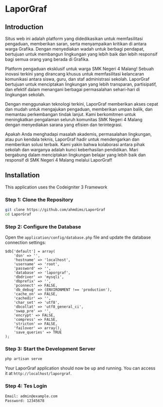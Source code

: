 # LaporGraf

## Introduction

Situs web ini adalah platform yang didedikasikan untuk memfasilitasi pengaduan, memberikan saran, serta menyampaikan kritikan di antara warga Grafika. Dengan menyediakan wadah untuk berbagi pendapat, bertujuan untuk membangun lingkungan yang lebih baik dan lebih responsif bagi semua orang yang berada di Grafika.

Platform pengaduan eksklusif untuk warga SMK Negeri 4 Malang! Sebuah inovasi terkini yang dirancang khusus untuk memfasilitasi kelancaran komunikasi antara siswa, guru, dan staf administrasi sekolah. LaporGraf bertujuan untuk menciptakan lingkungan yang lebih transparan, partisipatif, dan efektif dalam menangani berbagai permasalahan sehari-hari di lingkungan sekolah.

Dengan menggunakan teknologi terkini, LaporGraf memberikan akses cepat dan mudah untuk mengajukan pengaduan, memberikan umpan balik, dan memantau perkembangan tindak lanjut. Kami berkomitmen untuk meningkatkan pengalaman seluruh komunitas SMK Negeri 4 Malang dengan menyediakan sarana yang efisien dan terintegrasi.

Apakah Anda menghadapi masalah akademis, permasalahan lingkungan, atau pun kendala teknis, LaporGraf hadir untuk mendengarkan dan memberikan solusi terbaik. Kami yakin bahwa kolaborasi antara pihak sekolah dan warganya adalah kunci keberhasilan pendidikan. Mari bergabung dalam menciptakan lingkungan belajar yang lebih baik dan responsif di SMK Negeri 4 Malang melalui LaporGraf!

## Installation

This application uses the Codeigniter 3 Framework

### Step 1: Clone the Repository

```bash
git clone https://github.com/ahmdims/LaporGraf
cd LaporGraf
```

### Step 2: Configure the Database

Open the `application/config/database.php` file and update the database connection settings:

```dotenv
$db['default'] = array(
	'dsn' => '',
	'hostname' => 'localhost',
	'username' => 'root',
	'password' => '',
	'database' => 'laporgraf',
	'dbdriver' => 'mysqli',
	'dbprefix' => '',
	'pconnect' => FALSE,
	'db_debug' => (ENVIRONMENT !== 'production'),
	'cache_on' => FALSE,
	'cachedir' => '',
	'char_set' => 'utf8',
	'dbcollat' => 'utf8_general_ci',
	'swap_pre' => '',
	'encrypt' => FALSE,
	'compress' => FALSE,
	'stricton' => FALSE,
	'failover' => array(),
	'save_queries' => TRUE
);
```

### Step 3: Start the Development Server

```bash
php artisan serve
```

Your LaporGraf application should now be up and running. You can access it at `http://localhost/laporgraf`.

### Step 4: Tes Login

```bash
Email: admin@example.com
Password: 12345678
```
